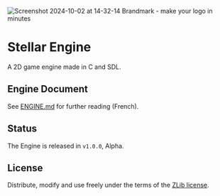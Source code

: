 
![Screenshot 2024-10-02 at 14-32-14 Brandmark - make your logo in minutes](https://github.com/user-attachments/assets/ca47155b-fc28-48b7-bf2d-ec726dd5f3d2)

#  Stellar Engine

A 2D game engine made in C and SDL.

## Engine Document

See [ENGINE.md](ENGINE.md) for further reading (French).

## Status
The Engine is released in `v1.0.0`, Alpha.

## License

Distribute, modify and use freely under the terms of the [ZLib license](./LICENSE).
